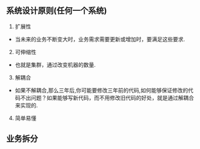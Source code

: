 ## 系统设计原则(任何一个系统)
1. 扩展性
- 当未来的业务不断变大时，业务需求需要更新或增加时，要满足这些要求.
2. 可伸缩性
- 也就是集群，通过改变机器的数量.
3. 解耦合
- 如果不解耦合,那么三年后,你可能要修改三年前的代码,如何能够保证修改的代码不出问题？如果能够写新代码，而不用修改旧代码的好处，就是通过解耦合来实现的.
4. 简单易懂


## 业务拆分